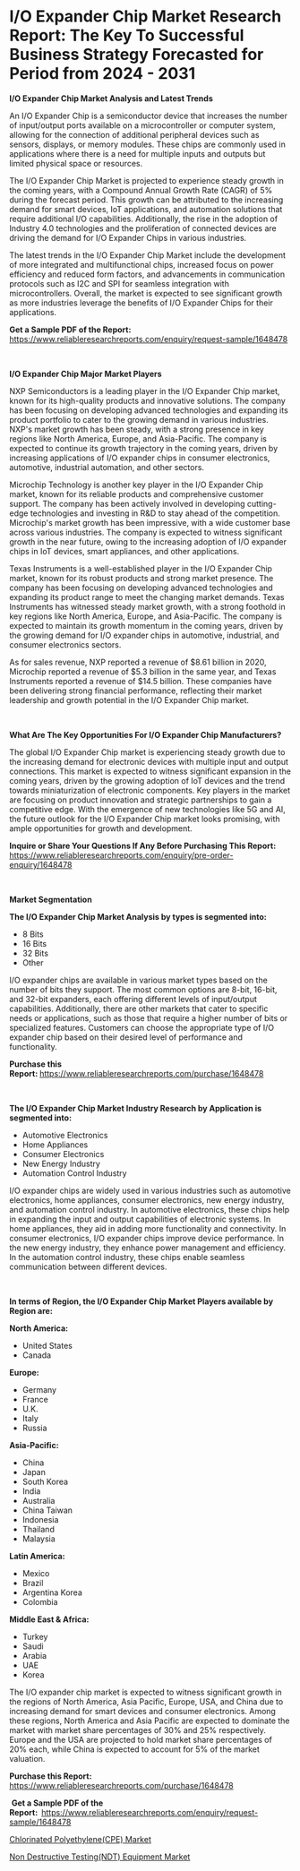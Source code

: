 <p><h1>I/O Expander Chip Market Research Report: The Key To Successful Business Strategy Forecasted for Period from 2024 - 2031</h1></p><p><strong>I/O Expander Chip Market Analysis and Latest Trends</strong></p>
<p><p>An I/O Expander Chip is a semiconductor device that increases the number of input/output ports available on a microcontroller or computer system, allowing for the connection of additional peripheral devices such as sensors, displays, or memory modules. These chips are commonly used in applications where there is a need for multiple inputs and outputs but limited physical space or resources.</p><p>The I/O Expander Chip Market is projected to experience steady growth in the coming years, with a Compound Annual Growth Rate (CAGR) of 5% during the forecast period. This growth can be attributed to the increasing demand for smart devices, IoT applications, and automation solutions that require additional I/O capabilities. Additionally, the rise in the adoption of Industry 4.0 technologies and the proliferation of connected devices are driving the demand for I/O Expander Chips in various industries.</p><p>The latest trends in the I/O Expander Chip Market include the development of more integrated and multifunctional chips, increased focus on power efficiency and reduced form factors, and advancements in communication protocols such as I2C and SPI for seamless integration with microcontrollers. Overall, the market is expected to see significant growth as more industries leverage the benefits of I/O Expander Chips for their applications.</p></p>
<p><strong>Get a Sample PDF of the Report:&nbsp;</strong> <a href="https://www.reliableresearchreports.com/enquiry/request-sample/1648478">https://www.reliableresearchreports.com/enquiry/request-sample/1648478</a></p>
<p>&nbsp;</p>
<p><strong>I/O Expander Chip Major Market Players</strong></p>
<p><p>NXP Semiconductors is a leading player in the I/O Expander Chip market, known for its high-quality products and innovative solutions. The company has been focusing on developing advanced technologies and expanding its product portfolio to cater to the growing demand in various industries. NXP's market growth has been steady, with a strong presence in key regions like North America, Europe, and Asia-Pacific. The company is expected to continue its growth trajectory in the coming years, driven by increasing applications of I/O expander chips in consumer electronics, automotive, industrial automation, and other sectors.</p><p>Microchip Technology is another key player in the I/O Expander Chip market, known for its reliable products and comprehensive customer support. The company has been actively involved in developing cutting-edge technologies and investing in R&D to stay ahead of the competition. Microchip's market growth has been impressive, with a wide customer base across various industries. The company is expected to witness significant growth in the near future, owing to the increasing adoption of I/O expander chips in IoT devices, smart appliances, and other applications.</p><p>Texas Instruments is a well-established player in the I/O Expander Chip market, known for its robust products and strong market presence. The company has been focusing on developing advanced technologies and expanding its product range to meet the changing market demands. Texas Instruments has witnessed steady market growth, with a strong foothold in key regions like North America, Europe, and Asia-Pacific. The company is expected to maintain its growth momentum in the coming years, driven by the growing demand for I/O expander chips in automotive, industrial, and consumer electronics sectors.</p><p>As for sales revenue, NXP reported a revenue of $8.61 billion in 2020, Microchip reported a revenue of $5.3 billion in the same year, and Texas Instruments reported a revenue of $14.5 billion. These companies have been delivering strong financial performance, reflecting their market leadership and growth potential in the I/O Expander Chip market.</p></p>
<p>&nbsp;</p>
<p><strong>What Are The Key Opportunities For I/O Expander Chip Manufacturers?</strong></p>
<p><p>The global I/O Expander Chip market is experiencing steady growth due to the increasing demand for electronic devices with multiple input and output connections. This market is expected to witness significant expansion in the coming years, driven by the growing adoption of IoT devices and the trend towards miniaturization of electronic components. Key players in the market are focusing on product innovation and strategic partnerships to gain a competitive edge. With the emergence of new technologies like 5G and AI, the future outlook for the I/O Expander Chip market looks promising, with ample opportunities for growth and development.</p></p>
<p><strong>Inquire or Share Your Questions If Any Before Purchasing This Report:</strong> <a href="https://www.reliableresearchreports.com/enquiry/pre-order-enquiry/1648478">https://www.reliableresearchreports.com/enquiry/pre-order-enquiry/1648478</a></p>
<p>&nbsp;</p>
<p><strong>Market Segmentation</strong></p>
<p><strong>The I/O Expander Chip Market Analysis by types is segmented into:</strong></p>
<p><ul><li>8 Bits</li><li>16 Bits</li><li>32 Bits</li><li>Other</li></ul></p>
<p><p>I/O expander chips are available in various market types based on the number of bits they support. The most common options are 8-bit, 16-bit, and 32-bit expanders, each offering different levels of input/output capabilities. Additionally, there are other markets that cater to specific needs or applications, such as those that require a higher number of bits or specialized features. Customers can choose the appropriate type of I/O expander chip based on their desired level of performance and functionality.</p></p>
<p><strong>Purchase this Report:&nbsp;</strong><a href="https://www.reliableresearchreports.com/purchase/1648478">https://www.reliableresearchreports.com/purchase/1648478</a></p>
<p>&nbsp;</p>
<p><strong>The I/O Expander Chip Market Industry Research by Application is segmented into:</strong></p>
<p><ul><li>Automotive Electronics</li><li>Home Appliances</li><li>Consumer Electronics</li><li>New Energy Industry</li><li>Automation Control Industry</li></ul></p>
<p><p>I/O expander chips are widely used in various industries such as automotive electronics, home appliances, consumer electronics, new energy industry, and automation control industry. In automotive electronics, these chips help in expanding the input and output capabilities of electronic systems. In home appliances, they aid in adding more functionality and connectivity. In consumer electronics, I/O expander chips improve device performance. In the new energy industry, they enhance power management and efficiency. In the automation control industry, these chips enable seamless communication between different devices.</p></p>
<p>&nbsp;</p>
<p><strong>In terms of Region, the I/O Expander Chip Market Players available by Region are:</strong></p>
<p>
    <p> <strong> North America: </strong>
        <ul>
            <li>United States</li>
            <li>Canada</li>
        </ul>
        </p> 
    <p> <strong> Europe: </strong>
        <ul>
            <li>Germany</li>
            <li>France</li>
            <li>U.K.</li>
            <li>Italy</li>
            <li>Russia</li>
        </ul>
        </p> 
    <p> <strong> Asia-Pacific: </strong>
        <ul>
            <li>China</li>
            <li>Japan</li>
            <li>South Korea</li>
            <li>India</li>
            <li>Australia</li>
            <li>China Taiwan</li>
            <li>Indonesia</li>
            <li>Thailand</li>
            <li>Malaysia</li>
        </ul>
        </p> 
    <p> <strong> Latin America: </strong>
        <ul>
            <li>Mexico</li>
            <li>Brazil</li>
            <li>Argentina Korea</li>
            <li>Colombia</li>
        </ul>
        </p> 
    <p> <strong> Middle East & Africa: </strong>
        <ul>
            <li>Turkey</li>
            <li>Saudi</li>
            <li>Arabia</li>
            <li>UAE</li>
            <li>Korea</li>
        </ul>
    </p>
    </p>
<p><p>The I/O expander chip market is expected to witness significant growth in the regions of North America, Asia Pacific, Europe, USA, and China due to increasing demand for smart devices and consumer electronics. Among these regions, North America and Asia Pacific are expected to dominate the market with market share percentages of 30% and 25% respectively. Europe and the USA are projected to hold market share percentages of 20% each, while China is expected to account for 5% of the market valuation.</p></p>
<p><strong>Purchase this Report: </strong><a href="https://www.reliableresearchreports.com/purchase/1648478">https://www.reliableresearchreports.com/purchase/1648478</a></p>
<p>&nbsp;<strong>Get a Sample PDF of the Report:&nbsp;&nbsp;</strong><a href="https://www.reliableresearchreports.com/enquiry/request-sample/1648478">https://www.reliableresearchreports.com/enquiry/request-sample/1648478</a></p>
<p><strong></strong></p>
<p><p><a href="https://issuu.com/reportprime-2/docs/chlorinated-polyethylenecpe-market-size-2030.pptx">Chlorinated Polyethylene(CPE) Market</a></p><p><a href="https://issuu.com/reportprime-2/docs/non-destructive-testingndt-equipment-market-size-2">Non Destructive Testing(NDT) Equipment Market</a></p></p>